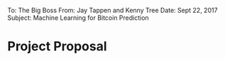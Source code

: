 To: The Big Boss
From: Jay Tappen and Kenny Tree
Date: Sept 22, 2017
Subject: Machine Learning for Bitcoin Prediction

# Project Proposal
